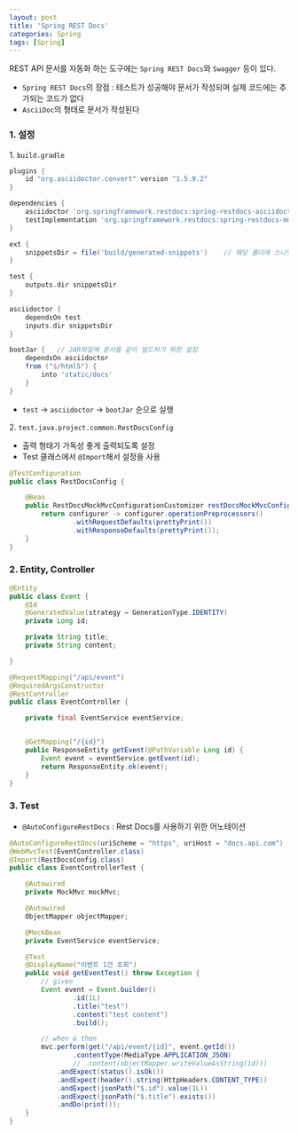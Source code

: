 ```yaml
---
layout: post
title: 'Spring REST Docs'
categories: Spring
tags: [Spring]
---
```

REST API 문서를 자동화 하는 도구에는 `Spring REST Docs`와 `Swagger` 등이 있다.  
- `Spring REST Docs`의 장점 : 테스트가 성공해야 문서가 작성되며 실제 코드에는 추가되는 코드가 없다
- `AsciiDoc`의 형태로 문서가 작성된다

### 1. 설정

1\. `build.gradle`

```gradle
plugins { 
	id "org.asciidoctor.convert" version "1.5.9.2"
}

dependencies {
	asciidoctor 'org.springframework.restdocs:spring-restdocs-asciidoctor'
	testImplementation 'org.springframework.restdocs:spring-restdocs-mockmvc'
}

ext { 
	snippetsDir = file('build/generated-snippets')    // 해당 폴더에 스니펫 문서생성
}

test {
	outputs.dir snippetsDir
}

asciidoctor {
	dependsOn test
	inputs.dir snippetsDir
}

bootJar {   // JAR파일에 문서를 같이 빌드하기 위한 설정
	dependsOn asciidoctor
	from ("$/html5") {
		into 'static/docs'
	}
}
```
- `test` → `asciidoctor` → `bootJar` 순으로 실행

2\. `test.java.project.common.RestDocsConfig`
- 출력 형태가 가독성 좋게 출력되도록 설정
- Test 클래스에서 `@Import`해서 설정을 사용

```java
@TestConfiguration
public class RestDocsConfig {

    @Bean
    public RestDocsMockMvcConfigurationCustomizer restDocsMockMvcConfigurationCustomizer() {
        return configurer -> configurer.operationPreprocessors()
                .withRequestDefaults(prettyPrint())
                .withResponseDefaults(prettyPrint());
    }
}
```


### 2. Entity, Controller

```java
@Entity
public class Event {
    @Id
    @GeneratedValue(strategy = GenerationType.IDENTITY)
    private Long id;

	private String title;
	private String content;

}
```

```java
@RequestMapping("/api/event")
@RequiredArgsConstructor
@RestController
public class EventController {

    private final EventService eventService;


	@GetMapping("/{id}")
	public ResponseEntity getEvent(@PathVariable Long id) {
		Event event = eventService.getEvent(id);
		return ResponseEntity.ok(event);
	}
}
```


### 3. Test
- `@AutoConfigureRestDocs` : Rest Docs를 사용하기 위한 어노테이션

```java
@AutoConfigureRestDocs(uriScheme = "https", uriHost = "docs.api.com")
@WebMvcTest(EventController.class)
@Import(RestDocsConfig.class)
public class EventControllerTest {

    @Autowired
    private MockMvc mockMvc;

	@Autowired
    ObjectMapper objectMapper;

    @MockBean
    private EventService eventService;

	@Test
    @DisplayName("이벤트 1건 조회")
    public void getEventTest() throw Exception {
        // given
        Event event = Event.builder()
                .id(1L)
                .title("test")
				.content("test content")
                .build();

        // when & then
        mvc.perform(get("/api/event/{id}", event.getId())
                .contentType(MediaType.APPLICATION_JSON)
                // .content(objectMapper.writeValueAsString(id)))       // Request Body 필요없음
            .andExpect(status().isOk())
            .andExpect(header().string(HttpHeaders.CONTENT_TYPE))
            .andExpect(jsonPath("$.id").value(1L))
            .andExpect(jsonPath("$.title").exists())
            .andDo(print());
    }
}
```